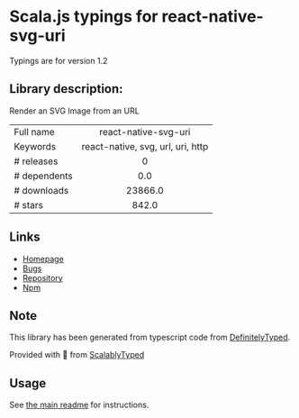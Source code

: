 
# Scala.js typings for react-native-svg-uri

Typings are for version 1.2

## Library description:
Render an SVG Image from an URL

|                    |                 |
| ------------------ | :-------------: |
| Full name          | react-native-svg-uri |
| Keywords           | react-native, svg, url, uri, http |
| # releases         | 0 |
| # dependents       | 0.0 |
| # downloads        | 23866.0 |
| # stars            | 842.0 |

## Links
- [Homepage](https://github.com/matiascba/react-native-svg-uri#readme)
- [Bugs](https://github.com/matiascba/react-native-svg-uri/issues)
- [Repository](https://github.com/matiascba/react-native-svg-uri)
- [Npm](https://www.npmjs.com/package/react-native-svg-uri)
    


## Note
This library has been generated from typescript code from [DefinitelyTyped](https://definitelytyped.org).

Provided with :purple_heart: from [ScalablyTyped](https://github.com/oyvindberg/ScalablyTyped)

## Usage
See [the main readme](../../readme.md) for instructions.


